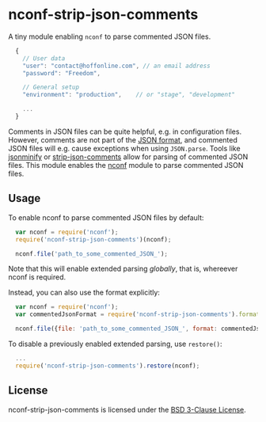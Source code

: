 # nconf-strip-json-comments

A tiny module enabling `nconf` to parse commented JSON files.

```javascript
  {
    // User data
    "user": "contact@hoffonline.com", // an email address
    "password": "Freedom",

    // General setup
    "environment": "production",    // or "stage", "development"

    ...
  }
```

Comments in JSON files can be quite helpful, e.g. in configuration files. However, comments are not part of the [JSON format](http://www.json.org), and commented JSON files will e.g. cause exceptions when using `JSON.parse`.
Tools like [jsonminify](https://github.com/fkei/JSON.minify) or [strip-json-comments](https://github.com/sindresorhus/strip-json-comments) allow for parsing of commented JSON files. This module enables the [nconf](https://github.com/flatiron/nconf) module to parse commented JSON files.


## Usage
To enable nconf to parse commented JSON files by default:

```javascript
  var nconf = require('nconf');
  require('nconf-strip-json-comments')(nconf);

  nconf.file('path_to_some_commented_JSON_');
```
Note that this will enable extended parsing _globally_, that is, whereever nconf is required.


Instead, you can also use the format explicitly:
```javascript
  var nconf = require('nconf');
  var commentedJsonFormat = require('nconf-strip-json-comments').format;

  nconf.file({file: 'path_to_some_commented_JSON_', format: commentedJsonFormat});
```

To disable a previously enabled extended parsing, use `restore()`:

```javascript
  ...
  require('nconf-strip-json-comments').restore(nconf);

```


## License
nconf-strip-json-comments is licensed under the [BSD 3-Clause License](http://opensource.org/licenses/BSD-3-Clause).
